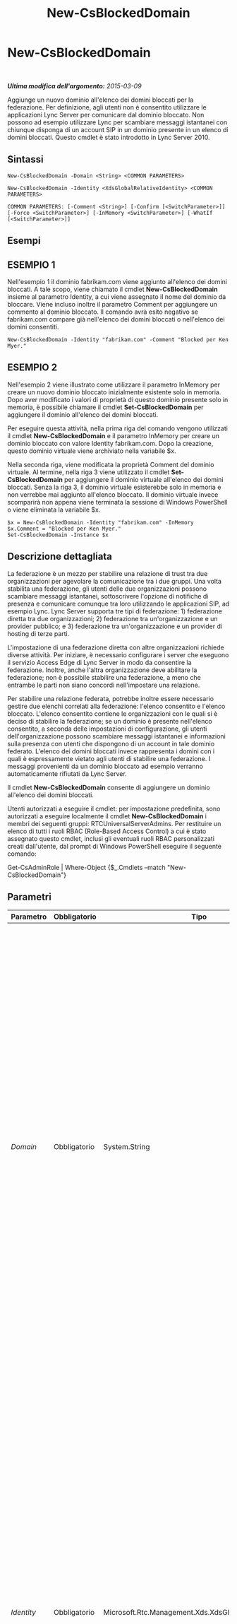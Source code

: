 ﻿---
title: New-CsBlockedDomain
TOCTitle: New-CsBlockedDomain
ms:assetid: c7b49baf-759b-485f-9391-58584b227fd5
ms:mtpsurl: https://technet.microsoft.com/it-it/library/Gg398822(v=OCS.15)
ms:contentKeyID: 49301916
ms.date: 08/24/2015
mtps_version: v=OCS.15
ms.translationtype: HT
---

# New-CsBlockedDomain

 

_**Ultima modifica dell'argomento:** 2015-03-09_

Aggiunge un nuovo dominio all'elenco dei domini bloccati per la federazione. Per definizione, agli utenti non è consentito utilizzare le applicazioni Lync Server per comunicare dal dominio bloccato. Non possono ad esempio utilizzare Lync per scambiare messaggi istantanei con chiunque disponga di un account SIP in un dominio presente in un elenco di domini bloccati. Questo cmdlet è stato introdotto in Lync Server 2010.

## Sintassi

    New-CsBlockedDomain -Domain <String> <COMMON PARAMETERS>

    New-CsBlockedDomain -Identity <XdsGlobalRelativeIdentity> <COMMON PARAMETERS>

    COMMON PARAMETERS: [-Comment <String>] [-Confirm [<SwitchParameter>]] [-Force <SwitchParameter>] [-InMemory <SwitchParameter>] [-WhatIf [<SwitchParameter>]]

## Esempi

## ESEMPIO 1

Nell'esempio 1 il dominio fabrikam.com viene aggiunto all'elenco dei domini bloccati. A tale scopo, viene chiamato il cmdlet **New-CsBlockedDomain** insieme al parametro Identity, a cui viene assegnato il nome del dominio da bloccare. Viene incluso inoltre il parametro Comment per aggiungere un commento al dominio bloccato. Il comando avrà esito negativo se fabrikam.com compare già nell'elenco dei domini bloccati o nell'elenco dei domini consentiti.

    New-CsBlockedDomain -Identity "fabrikam.com" -Comment "Blocked per Ken Myer."

## ESEMPIO 2

Nell'esempio 2 viene illustrato come utilizzare il parametro InMemory per creare un nuovo dominio bloccato inizialmente esistente solo in memoria. Dopo aver modificato i valori di proprietà di questo dominio presente solo in memoria, è possibile chiamare il cmdlet **Set-CsBlockedDomain** per aggiungere il dominio all'elenco dei domini bloccati.

Per eseguire questa attività, nella prima riga del comando vengono utilizzati il cmdlet **New-CsBlockedDomain** e il parametro InMemory per creare un dominio bloccato con valore Identity fabrikam.com. Dopo la creazione, questo dominio virtuale viene archiviato nella variabile $x.

Nella seconda riga, viene modificata la proprietà Comment del dominio virtuale. Al termine, nella riga 3 viene utilizzato il cmdlet **Set-CsBlockedDomain** per aggiungere il dominio virtuale all'elenco dei domini bloccati. Senza la riga 3, il dominio virtuale esisterebbe solo in memoria e non verrebbe mai aggiunto all'elenco bloccato. Il dominio virtuale invece scomparirà non appena viene terminata la sessione di Windows PowerShell o viene eliminata la variabile $x.

    $x = New-CsBlockedDomain -Identity "fabrikam.com" -InMemory
    $x.Comment = "Blocked per Ken Myer."
    Set-CsBlockedDomain -Instance $x

## Descrizione dettagliata

La federazione è un mezzo per stabilire una relazione di trust tra due organizzazioni per agevolare la comunicazione tra i due gruppi. Una volta stabilita una federazione, gli utenti delle due organizzazioni possono scambiare messaggi istantanei, sottoscrivere l'opzione di notifiche di presenza e comunicare comunque tra loro utilizzando le applicazioni SIP, ad esempio Lync. Lync Server supporta tre tipi di federazione: 1) federazione diretta tra due organizzazioni; 2) federazione tra un'organizzazione e un provider pubblico; e 3) federazione tra un'organizzazione e un provider di hosting di terze parti.

L'impostazione di una federazione diretta con altre organizzazioni richiede diverse attività. Per iniziare, è necessario configurare i server che eseguono il servizio Access Edge di Lync Server in modo da consentire la federazione. Inoltre, anche l'altra organizzazione deve abilitare la federazione; non è possibile stabilire una federazione, a meno che entrambe le parti non siano concordi nell'impostare una relazione.

Per stabilire una relazione federata, potrebbe inoltre essere necessario gestire due elenchi correlati alla federazione: l'elenco consentito e l'elenco bloccato. L'elenco consentito contiene le organizzazioni con le quali si è deciso di stabilire la federazione; se un dominio è presente nell'elenco consentito, a seconda delle impostazioni di configurazione, gli utenti dell'organizzazione possono scambiare messaggi istantanei e informazioni sulla presenza con utenti che dispongono di un account in tale dominio federato. L'elenco dei domini bloccati invece rappresenta i domini con i quali è espressamente vietato agli utenti di stabilire una federazione. I messaggi provenienti da un dominio bloccato ad esempio verranno automaticamente rifiutati da Lync Server.

Il cmdlet **New-CsBlockedDomain** consente di aggiungere un dominio all'elenco dei domini bloccati.

Utenti autorizzati a eseguire il cmdlet: per impostazione predefinita, sono autorizzati a eseguire localmente il cmdlet **New-CsBlockedDomain** i membri dei seguenti gruppi: RTCUniversalServerAdmins. Per restituire un elenco di tutti i ruoli RBAC (Role-Based Access Control) a cui è stato assegnato questo cmdlet, inclusi gli eventuali ruoli RBAC personalizzati creati dall'utente, dal prompt di Windows PowerShell eseguire il seguente comando:

Get-CsAdminRole | Where-Object {$\_.Cmdlets –match "New-CsBlockedDomain"}

## Parametri


<table>
<colgroup>
<col style="width: 25%" />
<col style="width: 25%" />
<col style="width: 25%" />
<col style="width: 25%" />
</colgroup>
<thead>
<tr class="header">
<th>Parametro</th>
<th>Obbligatorio</th>
<th>Tipo</th>
<th>Descrizione</th>
</tr>
</thead>
<tbody>
<tr class="odd">
<td><p><em>Domain</em></p></td>
<td><p>Obbligatorio</p></td>
<td><p>System.String</p></td>
<td><p>FQDN (ad esempio fabrikam.com) del dominio da aggiungere all'elenco dei domini bloccati. Per specificare il nome di dominio, è possibile utilizzare il parametro Identity o Domain, ma non entrambi. Se si utilizza il parametro Identity, la proprietà Domain verrà impostata sullo stesso valore assegnato al parametro Identity. Se si utilizza il parametro Domain, la proprietà Identity verrà impostata sullo stesso valore assegnato al parametro Domain.</p>
<p>I domini devono essere univoci: se il dominio specificato esiste già nell'elenco dei domini bloccati o in quello dei domini consentiti, il comando avrà esito negativo.</p></td>
</tr>
<tr class="even">
<td><p><em>Identity</em></p></td>
<td><p>Obbligatorio</p></td>
<td><p>Microsoft.Rtc.Management.Xds.XdsGlobalRelativeIdentity</p></td>
<td><p>Nome di dominio completo (FQDN) del dominio da aggiungere all'elenco dei domini bloccati, ad esempio &quot;fabrikam.com&quot;. Per specificare il nome di dominio, è possibile utilizzare il parametro Identity o Domain, ma non entrambi. Se si utilizza il parametro Identity, la proprietà Domain verrà impostata sullo stesso valore assegnato al parametro Identity. Se si utilizza il parametro Domain, la proprietà Identity verrà impostata sullo stesso valore assegnato al parametro Domain.</p>
<p>Le identità devono essere univoche: se il dominio specificato esiste già nell'elenco dei domini bloccati o in quello dei domini consentiti, il comando avrà esito negativo.</p></td>
</tr>
<tr class="odd">
<td><p><em>Comment</em></p></td>
<td><p>Facoltativo</p></td>
<td><p>System.String</p></td>
<td><p>Valore stringa facoltativo che contiene informazioni aggiuntive sul dominio bloccato. Ad esempio, potrebbe essere opportuno aggiungere un Commento che spiega la ragione per cui il dominio è stato bloccato.</p></td>
</tr>
<tr class="even">
<td><p><em>Confirm</em></p></td>
<td><p>Facoltativo</p></td>
<td><p>System.Management.Automation.SwitchParameter</p></td>
<td><p>Viene visualizzata una richiesta di conferma prima di eseguire il comando.</p></td>
</tr>
<tr class="odd">
<td><p><em>Force</em></p></td>
<td><p>Facoltativo</p></td>
<td><p>System.Management.Automation.SwitchParameter</p></td>
<td><p>Consente di evitare la visualizzazione di qualunque messaggio di errore non grave che potrebbe essere generato nel corso dell'esecuzione del comando.</p></td>
</tr>
<tr class="even">
<td><p><em>InMemory</em></p></td>
<td><p>Facoltativo</p></td>
<td><p>System.Management.Automation.SwitchParameter</p></td>
<td><p>Crea un riferimento a un oggetto senza eseguire realmente il commit dell'oggetto come modifica permanente. Se si assegna l'output del cmdlet chiamato con questo parametro a una variabile, è possibile apportare modifiche alle proprietà del riferimento all'oggetto e quindi eseguire il commit di queste modifiche chiamando il cmdlet Set- corrispondente.</p></td>
</tr>
<tr class="odd">
<td><p><em>WhatIf</em></p></td>
<td><p>Facoltativo</p></td>
<td><p>System.Management.Automation.SwitchParameter</p></td>
<td><p>Descrive ciò che accadrebbe se si eseguisse il comando senza eseguirlo realmente.</p></td>
</tr>
</tbody>
</table>


## Tipi di input

Nessuno. Il cmdlet **New-CsBlockedDomain** non accetta input inviato tramite pipeline.

## Tipi restituiti

Crea le istanze dell'oggetto Microsoft.Rtc.Management.WritableConfig.Settings.Edge.BlockedDomain.

## Vedere anche

#### Ulteriori risorse

[Get-CsBlockedDomain](get-csblockeddomain.md)  
[Remove-CsBlockedDomain](remove-csblockeddomain.md)  
[Set-CsAccessEdgeConfiguration](set-csaccessedgeconfiguration.md)  
[Set-CsBlockedDomain](set-csblockeddomain.md)

